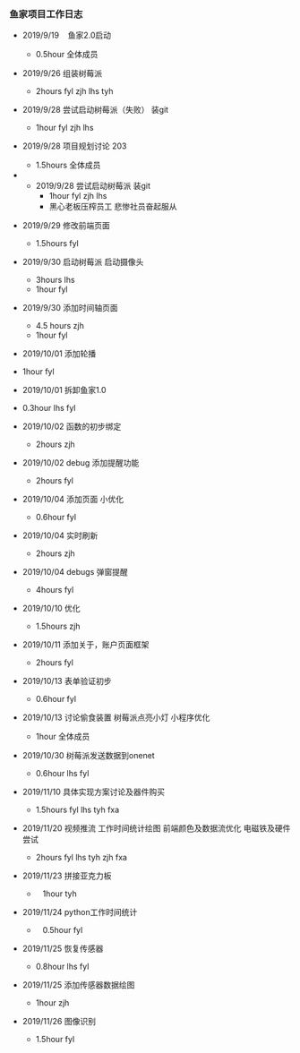 ### 鱼家项目工作日志

- 2019/9/19    鱼家2.0启动
  
  - 0.5hour 全体成员

- 2019/9/26 组装树莓派
  
  - 2hours fyl zjh lhs tyh

- 2019/9/28 尝试启动树莓派（失败） 装git
  
  - 1hour fyl zjh lhs

- 2019/9/28 项目规划讨论 203
  
  - 1.5hours 全体成员

- - 2019/9/28 尝试启动树莓派 装git
    - 1hour fyl zjh lhs
    - 黑心老板压榨员工 悲惨社员奋起服从

- 2019/9/29 修改前端页面
  
  - 1.5hours fyl

- 2019/9/30 启动树莓派 启动摄像头
  
  - 3hours lhs
  - 1hour fyl

- 2019/9/30 添加时间轴页面
  
  - 4.5 hours zjh
  - 1hour fyl

- 2019/10/01 添加轮播

- 1hour fyl

- 2019/10/01 拆卸鱼家1.0

- 0.3hour lhs fyl

- 2019/10/02 函数的初步绑定
  
  - 2hours zjh

- 2019/10/02 debug 添加提醒功能
  
  - 2hours fyl

- 2019/10/04 添加页面 小优化
  
  - 0.6hour fyl

- 2019/10/04 实时刷新
  
  - 2hours zjh

- 2019/10/04 debugs 弹窗提醒
  
  - 4hours fyl

- 2019/10/10 优化
  
  - 1.5hours zjh

- 2019/10/11 添加关于，账户页面框架
  
  - 2hours fyl 

- 2019/10/13 表单验证初步
  
  - 0.6hour fyl

- 2019/10/13 讨论偷食装置 树莓派点亮小灯 小程序优化
  
  - 1hour 全体成员

- 2019/10/30 树莓派发送数据到onenet
  
  - 0.6hour lhs fyl 

- 2019/11/10 具体实现方案讨论及器件购买
  
  - 1.5hours fyl lhs tyh fxa

- 2019/11/20 视频推流 工作时间统计绘图 前端颜色及数据流优化 电磁铁及硬件尝试
  
  - 2hours fyl lhs tyh zjh fxa

- 2019/11/23 拼接亚克力板
  
  -    1hour tyh

- 2019/11/24 python工作时间统计
  
  -    0.5hour fyl

- 2019/11/25 恢复传感器
  
  - 0.8hour lhs fyl

- 2019/11/25 添加传感器数据绘图
  
  - 1hour zjh

- 2019/11/26 图像识别
  
  - 1.5hour fyl
